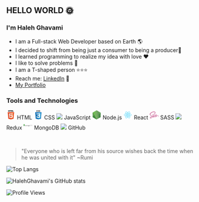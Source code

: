 ## HELLO WORLD :sun_with_face:
### I'm Haleh Ghavami
  + I am a Full-stack Web Developer based on Earth 🌎
  + I decided to shift from being just a consumer to being a producer🌱
  + I learned programming to realize my idea with love ❤️
  + I like to solve problems 🔑
  + I am a T-shaped person ⭐⭐⭐
  + Reach me: <a href="https://www.linkedin.com/in/halehghavami/" target="_blank">LinkedIn</a> 💫
  + [My Portfolio](https://halehghavami.github.io/portfolio-website/)
### Tools and Technologies
  <img src="https://raw.githubusercontent.com/github/explore/80688e429a7d4ef2fca1e82350fe8e3517d3494d/topics/html/html.png" width="24px" /> HTML
  <img src="https://raw.githubusercontent.com/github/explore/80688e429a7d4ef2fca1e82350fe8e3517d3494d/topics/css/css.png" width="24px" /> CSS
  <img src="https://camo.githubusercontent.com/c60f2bd6a652d0cc1ba5c55a33c6f1fca4732e35d64a8ddb7156d699312001ee/68747470733a2f2f63646e322e69636f6e66696e6465722e636f6d2f646174612f69636f6e732f64657369676e65722d736b696c6c732f3132382f636f64652d70726f6772616d6d696e672d6a6176617363726970742d736f6674776172652d646576656c6f702d636f6d6d616e642d6c616e67756167652d3132382e706e67" width="24px" /> JavaScript
  <img src="https://raw.githubusercontent.com/github/explore/80688e429a7d4ef2fca1e82350fe8e3517d3494d/topics/nodejs/nodejs.png" width="24px" /> Node.js
  <img src="https://raw.githubusercontent.com/github/explore/80688e429a7d4ef2fca1e82350fe8e3517d3494d/topics/react/react.png" width="24px" /> React
  <img src="https://raw.githubusercontent.com/github/explore/80688e429a7d4ef2fca1e82350fe8e3517d3494d/topics/sass/sass.png" width="24px" /> SASS 
  <img src="https://cdn.iconscout.com/icon/free/png-256/redux-283024.png" width="24px" /> Redux 
  <img src="https://raw.githubusercontent.com/github/explore/80688e429a7d4ef2fca1e82350fe8e3517d3494d/topics/mongodb/mongodb.png" width="24px" /> MongoDB
  <img src="https://camo.githubusercontent.com/755851518798c2b2ef801df1e681ef5d94717909b4656c5ae6d6752181684a9b/68747470733a2f2f63646e342e69636f6e66696e6465722e636f6d2f646174612f69636f6e732f6c6f676f732d6272616e64732d352f32342f72656475782d3132382e706e67" width="24px" /> GitHub
  
  <br>

>   "Everyone who is left far from his source wishes back the time when he was united with it"
     ~Rumi
>  <br>
  
  ![Top Langs](https://github-readme-stats.vercel.app/api/top-langs/?username=HalehGhavami&layout=compact&show_icons=true&theme=chartreuse-dark)
 
  ![HalehGhavami's GitHub stats](https://github-readme-stats.vercel.app/api?username=HalehGhavami&&hide=stars&show_icons=true&theme=radical)
  
  ![Profile Views](https://gpvc.arturio.dev/HalehGhavami)
 



